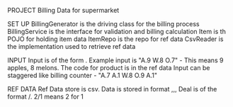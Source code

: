 PROJECT
Billing Data for supermarket

SET UP
BillingGenerator is the driving class for the billing process
BillingService is the interface for validation and billing calculation
Item is th POJO for holding item data
ItemRepo is the repo for ref data
CsvReader is the implementation used to retrieve ref data

INPUT
Input is of the form <ItemCode>.<Qty>
Example input is "A.9 W.8 O.7" - This means 9 apples, 8 melons. The code for product is in the ref data
Input can be staggered like billing counter - "A.7 A.1 W.8 O.9 A.1"

REF DATA
Ref Data store is csv. Data is stored in format <ItemCode>,<Item>,<Price>,<Deal>
Deal is of the format <Items for>/<Items priced>. 2/1 means 2 for 1


